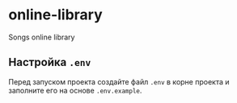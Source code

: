 # online-library
 Songs online library
## Настройка `.env`

Перед запуском проекта создайте файл `.env` в корне проекта и заполните его на основе `.env.example`.
